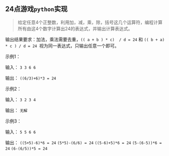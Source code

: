 
## 24点游戏`python`实现

> 给定任意4个正整数，利用加，减，乘，除，括号这几个运算符，编程计算所有由这4个数字计算出24的表达式，并输出计算表达式。

输出结果要求：加法，乘法需要去重，`(( a + b ) * c)  / d = 24` 和 `(( b + a) * c ) / d = 24 `视为同一表达式，只输出任意一个即可。

示例1：

输入：
`3 3 6 6`

输出：
`((6/3)+6)*3 = 24`


示例2：

输入：
`3 2 3 4`

输出：
`无解`


示例3：

输入：
`5 5 6 6`

输出：
`((5+5)-6)*6 = 24`
`(5*5)-(6/6) = 24`
`((5-6)+5)*6 = 24`
`(5-(6-5))*6 = 24`
`(6-(6/5))*5 = 24`

